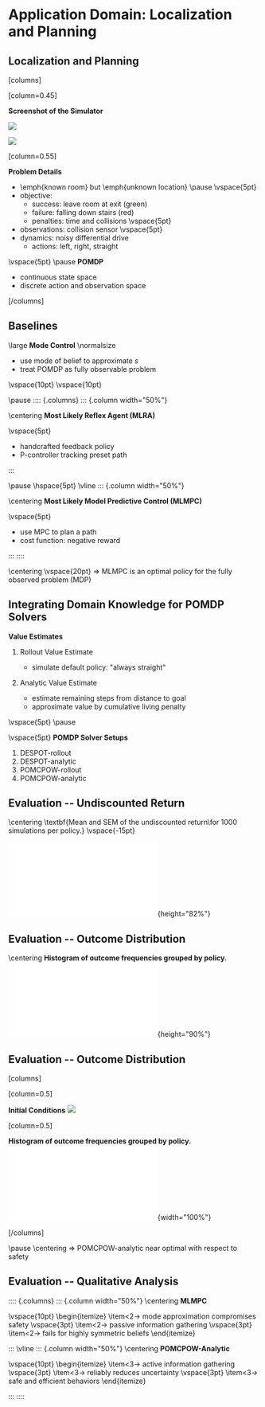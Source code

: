 # Application Domain: Localization and Planning

## Localization and Planning

[columns]

[column=0.45]

**Screenshot of the Simulator**

![](./media/localization-and-planning/examples/mlmpc/mlmpc_stuck_frames/out00000.jpg)

![](./media/localization-and-planning/examples/mlmpc/mlmpc_stuck_frames/out00010.jpg)

[column=0.55]

**Problem Details**

- \emph{known room} but \emph{unknown location}
\pause
\vspace{5pt}
- objective:
    - success: leave room at exit (green)
    - failure: falling down stairs (red)
    - penalties: time and collisions
\vspace{5pt}
- observations: collision sensor
\vspace{5pt}
- dynamics: noisy differential drive
    - actions: left, right, straight

\vspace{5pt}
\pause
**POMDP**

- continuous state space
- discrete action and observation space

[/columns]


## Baselines

\large
**Mode Control**
\normalsize

- use mode of belief to approximate $s$
- treat POMDP as fully observable problem

\vspace{10pt}
\vspace{10pt}

\pause
:::: {.columns}
::: {.column width="50%"}

\centering
**Most Likely Reflex Agent (MLRA)**

\vspace{5pt}
- handcrafted feedback policy
- P-controller tracking preset path


:::

\pause
\hspace{5pt}
\vline
::: {.column width="50%"}

\centering
**Most Likely Model Predictive Control (MLMPC)**

\vspace{5pt}
- use MPC to plan a path
- cost function: negative reward

:::
::::

\centering
\vspace{20pt}
$\Rightarrow$ MLMPC is an optimal policy for the fully observed problem (MDP)

## Integrating Domain Knowledge for POMDP Solvers

**Value Estimates**

1. Rollout Value Estimate
    - simulate default policy: "always straight"

2. Analytic Value Estimate
    - estimate remaining steps from distance to goal
    - approximate value by cumulative living penalty


\vspace{5pt}
\pause

\vspace{5pt} **POMDP Solver Setups**


1. DESPOT-rollout
2. DESPOT-analytic
3. POMCPOW-rollout
4. POMCPOW-analytic

## Evaluation -- Undiscounted Return

\centering
\textbf{Mean and SEM of the undiscounted return\\for 1000 simulations per policy.}
\vspace{-15pt}

![](media/localization-and-planning/plots/lp_value_sem_eval_plot-undiscounted_reward.pdf){height="82%"}

## Evaluation -- Outcome Distribution

\centering
**Histogram of outcome frequencies grouped by policy.**
![](media/localization-and-planning/plots/lp_outcome_eval_plot.pdf){height="90%"}

## Evaluation -- Outcome Distribution

[columns]

[column=0.5]

**Initial Conditions**
![](./media/localization-and-planning/examples/mlmpc/mlmpc_stuck_frames/out00000.jpg)


[column=0.5]

**Histogram of outcome frequencies grouped by policy.**
![](media/localization-and-planning/plots/lp_outcome_eval_plot.pdf){width="100%"}

[/columns]

\pause
\centering
$\Rightarrow$ POMCPOW-analytic near optimal with respect to safety

## Evaluation -- Qualitative Analysis


:::: {.columns}
::: {.column width="50%"}
\centering
**MLMPC**

\vspace{10pt}
\begin{itemize}
    \item<2-> mode approximation compromises safety
    \vspace{3pt}
    \item<2-> passive information gathering
    \vspace{3pt}
    \item<2-> fails for highly symmetric beliefs
\end{itemize}

:::
\vline
::: {.column width="50%"}
\centering
**POMCPOW-Analytic**

\vspace{10pt}
\begin{itemize}
    \item<3-> active information gathering
    \vspace{3pt}
    \item<3-> reliably reduces uncertainty
    \vspace{3pt}
    \item<3-> safe and efficient behaviors
\end{itemize}


:::
::::
